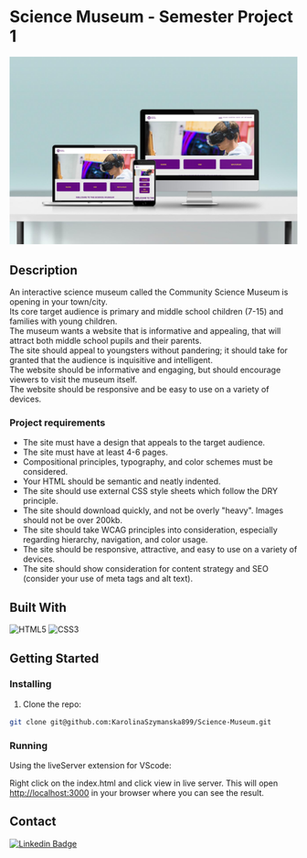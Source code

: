 # Science Museum - Semester Project 1

<p align="center">
  <img src="./images/sciencemuseum.jpg" alt="Community science musuem homepage" />
</p>

## Description

An interactive science museum called the Community Science Museum is opening in your town/city. <br/>
Its core target audience is primary and middle school children (7-15) and families with young children. <br/>
The museum wants a website that is informative and appealing, that will attract both middle school pupils and their parents. <br/>
The site should appeal to youngsters without pandering; it should take for granted that the audience is inquisitive and intelligent. <br/>
The website should be informative and engaging, but should encourage viewers to visit the museum itself. <br/>
The website should be responsive and be easy to use on a variety of devices.

### Project requirements

- The site must have a design that appeals to the target audience.
- The site must have at least 4-6 pages.
- Compositional principles, typography, and color schemes must be considered.
- Your HTML should be semantic and neatly indented.
- The site should use external CSS style sheets which follow the DRY principle.
- The site should download quickly, and not be overly "heavy". Images should not be over 200kb.
- The site should take WCAG principles into consideration, especially regarding hierarchy, navigation, and color usage.
- The site should be responsive, attractive, and easy to use on a variety of devices.
- The site should show consideration for content strategy and SEO (consider your use of meta tags and alt text).

## Built With

![HTML5](https://img.shields.io/badge/-HTML5-white?style=for-the-badge&logo=html5)
![CSS3](https://img.shields.io/badge/-CSS3-white?style=for-the-badge&logo=css3&logoColor=264de4)

## Getting Started

### Installing

1. Clone the repo:

```bash
git clone git@github.com:KarolinaSzymanska899/Science-Museum.git
```

### Running

Using the liveServer extension for VScode:

Right click on the index.html and click view in live server. This will open [http://localhost:3000](http://localhost:3000) in your browser where you can see the result.

## Contact

[![Linkedin Badge](https://img.shields.io/badge/-KarolinaSzymanska-white?style=for-the-badge&logo=Linkedin&logoColor=0077b5&link=https://www.linkedin.com/in/karolina-szyma%C5%84ska-64b36089/)](https://www.linkedin.com/in/karolina-szyma%C5%84ska-64b36089/)
